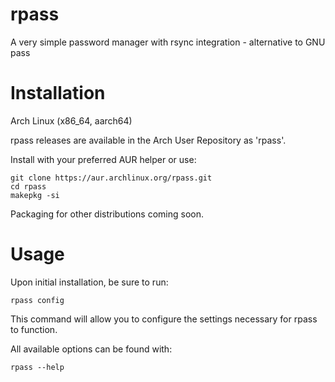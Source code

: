 # rpass
A very simple password manager with rsync integration - alternative to GNU pass

# Installation

Arch Linux (x86_64, aarch64)

rpass releases are available in the Arch User Repository as 'rpass'.

Install with your preferred AUR helper or use:

```
git clone https://aur.archlinux.org/rpass.git 
cd rpass
makepkg -si
```

Packaging for other distributions coming soon.

# Usage

Upon initial installation, be sure to run:

```
rpass config
```

This command will allow you to configure the settings necessary for rpass to function.

All available options can be found with:

```
rpass --help
```
